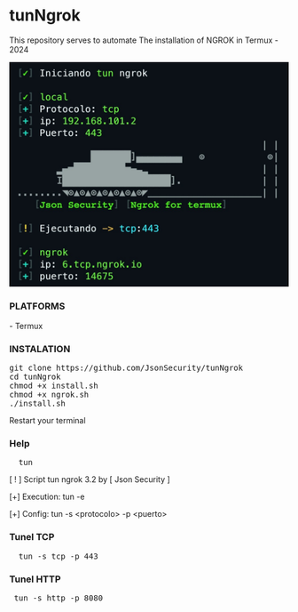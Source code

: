 # tunNgrok
This repository serves to automate The installation of NGROK in Termux - 2024

<img src="Images/tcp.jpg" width="600px" heigth="600px">

<h3>PLATFORMS</h3>
- Termux

<h3>INSTALATION</h3>
<pre>
git clone https://github.com/JsonSecurity/tunNgrok
cd tunNgrok
chmod +x install.sh
chmod +x ngrok.sh
./install.sh
</pre>

Restart your terminal

<h3>Help</h3>
<pre>
  tun
</pre>

[ ! ] Script tun ngrok 3.2 by [ Json Security ]
 
   [+] Execution:
	    tun -e
				
   [+] Config:
	    tun -s \<protocolo\> -p \<puerto\>
			


<h3>Tunel TCP</h3>

<pre>
  tun -s tcp -p 443
</pre>

<h3>Tunel HTTP</h3>

<pre>
 tun -s http -p 8080
</pre>

